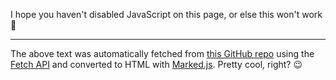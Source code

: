 <script>
  let url = "https://github.com/ChromeUniverse/The-Box-World/";
</script>

<p id="readme">
  I hope you haven't disabled JavaScript on this page, or else this won't work 😬
</p>
<hr>
<p id="notice">
  The above text was automatically fetched from <a id="repo-link" href="https://www.youtube.com/watch?v=dQw4w9WgXcQ">this GitHub repo</a> using the <a href="https://developer.mozilla.org/en-US/docs/Web/API/Fetch_API">Fetch API</a> and converted to HTML with <a href="https://marked.js.org/">Marked.js</a>. Pretty cool, right? 😉
</p>

<script src="https://cdn.jsdelivr.net/npm/marked/marked.min.js"></script>
<script src="http://localhost:3000/scripts/github-fetch.js"></script>




